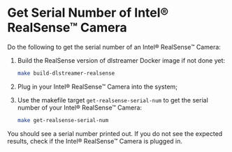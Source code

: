 # Get Serial Number of Intel® RealSense™ Camera

Do the following to get the serial number of an Intel® RealSense™ Camera:

1. Build the RealSense version of dlstreamer Docker image if not done yet:

   ```bash
   make build-dlstreamer-realsense
   ```

2. Plug in your Intel® RealSense™ Camera into the system;

3. Use the makefile target `get-realsense-serial-num` to get the serial number of your Intel® RealSense™ Camera:

   ```bash
   make get-realsense-serial-num
   ```

You should see a serial number printed out. If you do not see the expected results, check if the Intel® RealSense™ Camera is plugged in.
